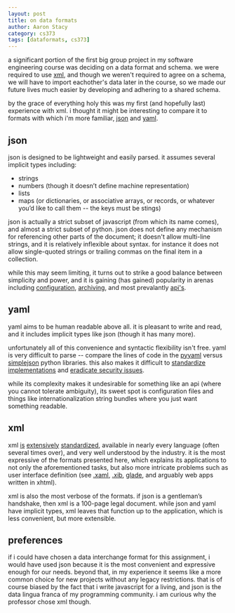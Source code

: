 ```yaml
---
layout: post
title: on data formats
author: Aaron Stacy
category: cs373
tags: [dataformats, cs373]
---
```


a significant portion of the first big group project in my software engineering
course was deciding on a data format and schema. we were required to use
[xml][], and though we weren't required to agree on a schema, we will have to
import eachother's data later in the course, so we made our future lives much
easier by developing and adhering to a shared schema.

by the grace of everything holy this was my first (and hopefully last)
experience with xml. i thought it might be interesting to compare it to formats
with which i'm more familiar, [json][] and [yaml][].

## json

json is designed to be lightweight and easily parsed. it assumes several
implicit types including:

 - strings
 - numbers (though it doesn’t define machine representation)
 - lists
 - maps (or dictionaries, or associative arrays, or records, or whatever you’d
   like to call them -- the keys must be stings)

json is actually a strict subset of javascript (from which its name comes), and
almost a strict subset of python. json does not define any mechanism for
referencing other parts of the document; it doesn't allow multi-line strings,
and it is relatively inflexible about syntax. for instance it does not allow
single-quoted strings or trailing commas on the final item in a collection.

while this may seem limiting, it turns out to strike a good balance between
simplicity and power, and it is gaining (has gained) popularity in arenas
including [configuration][], [archiving][], and most prevalantly [api's][].

## yaml

yaml aims to be human readable above all. it is pleasant to write and read, and
it includes implicit types like json (though it has many more).

unfortunately all of this convenience and syntactic flexibility isn't free.
yaml is very difficult to parse -- compare the lines of code in the [pyyaml][]
versus [simplejson][] python libraries. this also makes it difficult to
[standardize implementations][tricky] and [eradicate security issues][pwned].

while its complexity makes it undesirable for something like an api (where you
cannot tolerate ambiguity), its sweet spot is configuration files and things
like internationalization string bundles where you just want something
readable.

## xml

xml [is][xml1] [extensively][xml2] [standardized][xml], available in nearly
every language (often several times over), and very well understood by the
industry. it is the most expressive of the formats presented here, which
explains its applications to not only the aforementioned tasks, but also more
intricate problems such as user interface definition (see [.xaml][], [.xib][],
[glade][], and arguably web apps written in xhtml).

xml is also the most verbose of the formats. if json is a gentleman’s
handshake, then xml is a 100-page legal document. while json and yaml have
implicit types, xml leaves that function up to the application, which is less
convenient, but more extensible.

## preferences

if i could have chosen a data interchange format for this assignment, i would
have used json because it is the most convenient and expressive enough for our
needs. beyond that, in my experience it seems like a more common choice for new
projects without any legacy restrictions. that is of course biased by the fact
that i write javascript for a living, and json is the data lingua franca of my
programming community. i am curious why the professor chose xml though.

[json]: http://www.json.org
[yaml]: http://www.yaml.org
[xml]: http://www.w3.org/TR/REC-xml/
[configuration]: https://npmjs.org/doc/json.html
[archiving]: http://docs.mongodb.org/manual/core/import-export/
[api's]: http://www.programmableweb.com/apis/directory/1?format=JSON
[pyyaml]: http://pyyaml.org/browser
[simplejson]: https://github.com/simplejson/simplejson
[tricky]: http://en.wikipedia.org/wiki/YAML%23Pitfalls_and_implementation_defects
[pwned]: http://tenderlovemaking.com/2013/02/06/yaml-f7u12.html
[xml1]: http://www.ietf.org/rfc/rfc4646.txt
[xml2]: http://www.ietf.org/rfc/rfc4647.txt
[.xaml]: http://msdn.microsoft.com/en-us/library/cc295302.aspx
[.xib]: http://en.wikipedia.org/wiki/Interface_Builder
[glade]: https://glade.gnome.org
